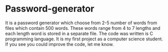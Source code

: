 # Password-generator
It is a password generator which choose from 2-5 number of words from files which contain 500 words. These words range from 4 to 7 lengths and each length word is stored in a separate file. 
The code was written is C programming language.
It is my first project as a computer science student. If you see you could improve the code, let me know.
